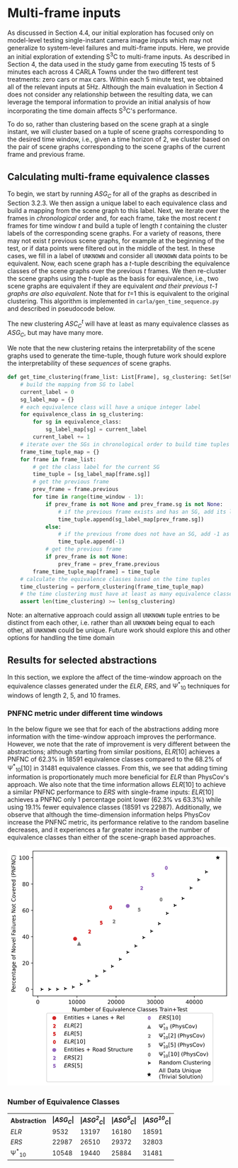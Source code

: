 # Multi-frame inputs
As discussed in Section 4.4, our initial exploration has focused only on model-level testing single-instant camera image inputs which may not generalize to system-level failures and multi-frame inputs. 
Here, we provide an initial exploration of extending S<sup>3</sup>C to multi-frame inputs.
As described in Section 4, the data used in the study game from executing 15 tests of 5 minutes each across 4 CARLA Towns under the two different test treatments: zero cars or max cars.
Within each 5 minute test, we obtained all of the relevant inputs at 5Hz.
Although the main evaluation in Section 4 does not consider any relationship between the resulting data, we can leverage the temporal information to provide an initial analysis of how incorporating the time domain affects S<sup>3</sup>C's performance.

To do so, rather than clustering based on the scene graph at a single instant, we will cluster based on a tuple of scene graphs corresponding to the desired time window, i.e., given a time horizon of 2, we cluster based on the pair of scene graphs corresponding to the scene graphs of the current frame and previous frame.

## Calculating multi-frame equivalence classes
To begin, we start by running *ASG<sub>C</sub>* for all of the graphs as described in Section 3.2.3. 
We then assign a unique label to each equivalence class and build a mapping from the scene graph to this label.
Next, we iterate over the frames in *chronological* order and, for each frame, take the most recent *t* frames for time window *t* and build a tuple of length *t* containing the cluster labels of the corresponding scene graphs. 
For a variety of reasons, there may not exist *t* previous scene graphs, for example at the beginning of the test, or if data points were filtered out in the middle of the test.
In these cases, we fill in a label of `UNKNOWN` and consider all `UNKNOWN` data points to be equivalent.
Now, each scene graph has a *t*-tuple describing the equivalence classes of the scene graphs over the previous *t* frames.
We then re-cluster the scene graphs using the *t*-tuple as the basis for equivalence, i.e., two scene graphs are equivalent if they are equivalent *and their previous t-1 graphs are also equivalent*. 
Note that for *t*=1 this is equivalent to the original clustering. 
This algorithm is implemented in `carla/gen_time_sequence.py` and described in pseudocode below.

The new clustering *ASC<sub>C</sub><sup>t</sup>* will have at least as many equivalence classes as *ASG<sub>C</sub>*, but may have many more.

We note that the new clustering retains the interpretability of the scene graphs used to generate the time-tuple, though future work should explore the interpretability of these *sequences* of scene graphs.

```python
def get_time_clustering(frame_list: List[Frame], sg_clustering: Set[Set[SG]], time_window: int):
    # build the mapping from SG to label
    current_label = 0
    sg_label_map = {}
    # each equivalence class will have a unique integer label
    for equivalence_class in sg_clustering:
        for sg in equivalence_class:
            sg_label_map[sg] = current_label
        current_label += 1
    # iterate over the SGs in chronological order to build time tuples
    frame_time_tuple_map = {}
    for frame in frame_list:
        # get the class label for the current SG
        time_tuple = [sg_label_map[frame.sg]]
        # get the previous frame
        prev_frame = frame.previous
        for time in range(time_window - 1):
            if prev_frame is not None and prev_frame.sg is not None:
                # if the previous frame exists and has an SG, add its label
                time_tuple.append(sg_label_map[prev_frame.sg])
            else:
                # if the previous frome does not have an SG, add -1 as a marker for UNKNOWN
                time_tuple.append(-1)
            # get the previous frame
            if prev_frame is not None:
                prev_frame = prev_frame.previous
        frame_time_tuple_map[frame] = time_tuple
    # calculate the equivalence classes based on the time tuples
    time_clustering = perform_clustering(frame_time_tuple_map)
    # the time clustering must have at least as many equivalence classes as the sg-based clustering
    assert len(time_clustering) >= len(sg_clustering)
```
Note: an alternative approach could assign all `UNKNOWN` tuple entries to be distinct from each other, i.e. rather than all `UNKNOWN` being equal to each other, all `UNKNOWN` could be unique. Future work should explore this and other options for handling the time domain

## Results for selected abstractions
In this section, we explore the affect of the time-window approach on the equivalence classes generated under the *ELR*, *ERS*, and Ψ<sup>*</sup><sub>10</sub> techniques for windows of length 2, 5, and 10 frames.

### PNFNC metric under different time windows
In the below figure we see that for each of the abstractions adding more information with the time-window approach improves the performance.
However, we note that the rate of improvement is very different between the abstractions; although starting from similar positions, *ELR*[10] achieves a PNFNC of 62.3% in 18591 equivalence classes compared to the 68.2% of Ψ<sup>*</sup><sub>10</sub>[10] in 31481 equivalence classes. 
From this, we see that adding timing information is proportionately much more beneficial for *ELR* than PhysCov's approach. 
We also note that the time information allows *ELR*[10] to achieve a similar PNFNC performance to *ERS* with single-frame inputs: *ELR*[10] achieves a PNFNC only 1 percentage point lower (62.3% vs 63.3%) while using 19.1% fewer equivalence classes (18591 vs 22987).
Additionally, we observe that although the time-dimension information helps PhysCov increase the PNFNC metric, its performance relative to the random baseline decreases, and it experiences a far greater increase in the number of equivalence classes than either of the scene-graph based approaches.


![time_image_data](../images/TIME_new_num_clusters_80_20_trivial_legend_below.svg)

### Number of Equivalence Classes
<table>
<tr>
<th>Abstraction</th><th>|<i>ASG<sub>C</sub></i>|</th><th>|<i>ASG<sup>2</sup><sub>C</sub></i>|</th><th>|<i>ASG<sup>5</sup><sub>C</sub></i>|</th><th>|<i>ASG<sup>10</sup><sub>C</sub></i>|</th>
</tr>
<tr>
<td><i>ELR</i></td>
<td>9532</td><td>13197</td><td>16180</td><td>18591</td>
</tr>
<tr>
<td><i>ERS</i></td>
<td>22987</td><td>26510</td><td>29372</td><td>32803</td>
</tr>
<tr>
<td>Ψ<sup>*</sup><sub>10</sub></td>
<td>10548</td><td>19440</td><td>25884</td><td>31481</td>
</tr>
</table>